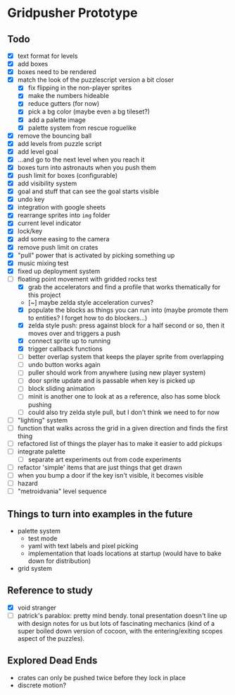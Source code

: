 # Gridpusher Prototype

## Todo

- [x] text format for levels
- [x] add boxes
- [x] boxes need to be rendered
- [x] match the look of the puzzlescript version a bit closer
    - [x] fix flipping in the non-player sprites
    - [x] make the numbers hideable
    - [x] reduce gutters (for now)
    - [x] pick a bg color (maybe even a bg tileset?)
    - [x] add a palette image
    - [x] palette system from rescue roguelike
- [x] remove the bouncing ball
- [x] add levels from puzzle script
- [x] add level goal
- [x] ...and go to the next level when you reach it
- [x] boxes turn into astronauts when you push them
- [x] push limit for boxes (configurable)
- [x] add visibility system
- [x] goal and stuff that can see the goal starts visible
- [x] undo key
- [x] integration with google sheets
- [x] rearrange sprites into `img` folder
- [x] current level indicator
- [x] lock/key
- [x] add some easing to the camera
- [x] remove push limit on crates
- [x] "pull" power that is activated by picking something up
- [x] music mixing test
- [x] fixed up deployment system
- [ ] floating point movement with gridded rocks test
    - [x] grab the accelerators and find a profile that works thematically for
          this project
    - [~] maybe zelda style acceleration curves?
    - [x] populate the blocks as things you can run into (maybe promote them
          to entities?  I forget how to do blockers...)
    - [x] zelda style push: press against block for a half second or so, then
          it moves over and triggers a push
    - [x] connect sprite up to running
    - [x] trigger callback functions
    - [ ] better overlap system that keeps the player sprite from overlapping
    - [ ] undo button works again
    - [ ] puller should work from anywhere (using new player system)
    - [ ] door sprite update and is passable when key is picked up
    - [ ] block sliding animation
    - [ ] minit is another one to look at as a reference, also has some block
          pushing
    - [ ] could also try zelda style pull, but I don't think we need to for now
- [ ] "lighting" system
- [ ] function that walks across the grid in a given direction and finds the
      first thing
- [ ] refactored list of things the player has to make it easier to add pickups
- [ ] integrate palette
    - [ ] separate art experiments out from code experiments
- [ ] refactor 'simple' items that are just things that get drawn
- [ ] when you bump a door if the key isn't visible, it becomes visible
- [ ] hazard
- [ ] "metroidvania" level sequence

## Things to turn into examples in the future

- palette system
  - test mode
  - yaml with text labels and pixel picking
  - implementation that loads locations at startup (would have to bake down for
    distribution)
- grid system

## Reference to study

- [x] void stranger
- [ ] patrick's parablox: pretty mind bendy.  tonal presentation doesn't line
      up with design notes for us but lots of fascinating mechanics (kind of a
      super boiled down version of cocoon, with the entering/exiting scopes
      aspect of the puzzles).

## Explored Dead Ends

- crates can only be pushed twice before they lock in place
- discrete motion?
